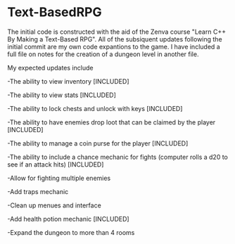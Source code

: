 # Text-BasedRPG
The initial code is constructed with the aid of the Zenva course "Learn C++ By Making a Text-Based RPG".
All of the subsiquent updates following the initial commit are my own code expantions to the game. 
I have included a full file on notes for the creation of a dungeon level in another file.

My expected updates include

-The ability to view inventory [INCLUDED]

-The ability to view stats [INCLUDED]

-The ability to lock chests and unlock with keys [INCLUDED]

-The ability to have enemies drop loot that can be claimed by the player [INCLUDED]

-The ability to manage a coin purse for the player [INCLUDED]

-The ability to include a chance mechanic for fights (computer rolls a d20 to see if an attack hits) [INCLUDED]

-Allow for fighting multiple enemies

-Add traps mechanic

-Clean up menues and interface

-Add health potion mechanic [INCLUDED]

-Expand the dungeon to more than 4 rooms
